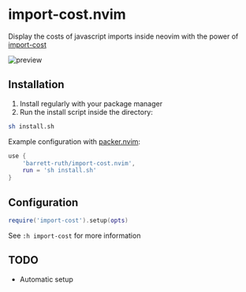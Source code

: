 # import-cost.nvim

Display the costs of javascript imports inside neovim with the power of
[import-cost](https://github.com/wix/import-cost)

![preview](https://user-images.githubusercontent.com/62671086/210182400-defdb8d5-5d0a-42b6-a2b2-014272a7d7a7.png)

## Installation

1. Install regularly with your package manager
2. Run the install script inside the directory:

```sh
sh install.sh
```

Example configuration with [packer.nvim](https://github.com/wbthomason/packer.nvim):

```lua
use {
    'barrett-ruth/import-cost.nvim',
    run = 'sh install.sh'
}
```

## Configuration

```lua
require('import-cost').setup(opts)
```

See `:h import-cost` for more information

## TODO

- Automatic setup

